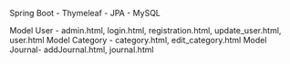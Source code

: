 Spring Boot - Thymeleaf - JPA - MySQL

Model User - admin.html, login.html, registration.html, update_user.html, user.html
Model Category - category.html, edit_category.html
Model Journal- addJournal.html, journal.html
